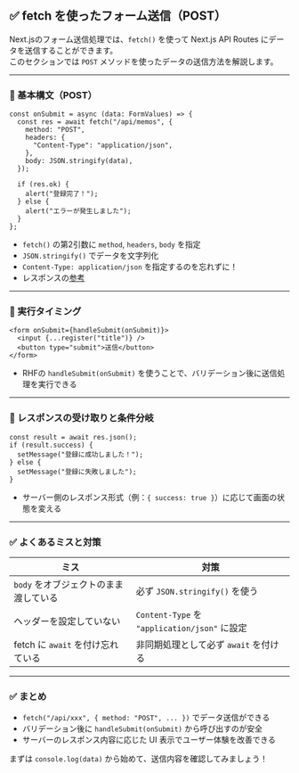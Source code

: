 ## ✅ fetch を使ったフォーム送信（POST）

Next.jsのフォーム送信処理では、`fetch()` を使って Next.js API Routes にデータを送信することができます。  
このセクションでは `POST` メソッドを使ったデータの送信方法を解説します。

---

### 🔸 基本構文（POST）

```tsx
const onSubmit = async (data: FormValues) => {
  const res = await fetch("/api/memos", {
    method: "POST",
    headers: {
      "Content-Type": "application/json",
    },
    body: JSON.stringify(data),
  });

  if (res.ok) {
    alert("登録完了！");
  } else {
    alert("エラーが発生しました");
  }
};
```

- `fetch()` の第2引数に `method`, `headers`, `body` を指定
- `JSON.stringify()` でデータを文字列化
- `Content-Type: application/json` を指定するのを忘れずに！
- レスポンスの[参考](https://developer.mozilla.org/ja/docs/Web/API/Response)

---

### 🔸 実行タイミング

```tsx
<form onSubmit={handleSubmit(onSubmit)}>
  <input {...register("title")} />
  <button type="submit">送信</button>
</form>
```

- RHFの `handleSubmit(onSubmit)` を使うことで、バリデーション後に送信処理を実行できる

---

### 🔸 レスポンスの受け取りと条件分岐

```tsx
const result = await res.json();
if (result.success) {
  setMessage("登録に成功しました！");
} else {
  setMessage("登録に失敗しました");
}
```

- サーバー側のレスポンス形式（例：`{ success: true }`）に応じて画面の状態を変える

---

### ✅ よくあるミスと対策

| ミス | 対策 |
|------|------|
| `body` をオブジェクトのまま渡している | 必ず `JSON.stringify()` を使う |
| ヘッダーを設定していない | `Content-Type` を `"application/json"` に設定 |
| fetch に `await` を付け忘れている | 非同期処理として必ず `await` を付ける |

---

### ✅ まとめ

- `fetch("/api/xxx", { method: "POST", ... })` でデータ送信ができる
- バリデーション後に `handleSubmit(onSubmit)` から呼び出すのが安全
- サーバーのレスポンス内容に応じた UI 表示でユーザー体験を改善できる

まずは `console.log(data)` から始めて、送信内容を確認してみましょう！